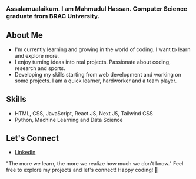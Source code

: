 ### Assalamualaikum. I am Mahmudul Hassan. Computer Science graduate from BRAC University. 



## About Me

- I'm currently learning and growing in the world of coding. I want to learn and explore more. 
- I enjoy turning ideas into real projects. Passionate about coding, research and sports.
- Developing my skills starting from web development and working on some projects. I am a quick learner, hardworker and a team player.   

## Skills

- HTML, CSS, JavaScript, React JS, Next JS, Tailwind CSS
- Python, Machine Learning and Data Science


## Let's Connect

- [LinkedIn](https://www.linkedin.com/in/mahmudulhassanshuvo/)


"The more we learn, the more we realize how much we don't know."
Feel free to explore my projects and let's connect! Happy coding! 🚀





